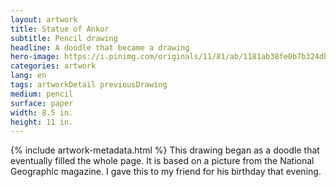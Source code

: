 ```yaml
---
layout: artwork
title: Statue of Ankor
subtitle: Pencil drawing
headline: A doodle that became a drawing
hero-image: https://i.pinimg.com/originals/11/81/ab/1181ab38fe0b7b324db0d9111f119022.jpg
categories: artwork
lang: en
tags: artworkDetail previousDrawing
medium: pencil
surface: paper
width: 8.5 in.
height: 11 in.
---
```

{% include artwork-metadata.html %}
This drawing began as a doodle that eventually filled the whole page. It is based on a picture from the National Geographic magazine. I gave this to my friend for his birthday that evening.
